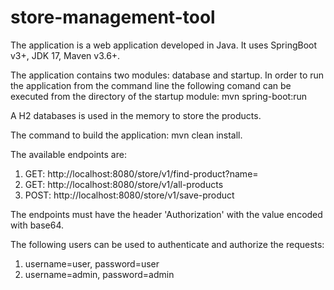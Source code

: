 # store-management-tool

The application is a web application developed in Java. 
It uses SpringBoot v3+, JDK 17, Maven v3.6+.

The application contains two modules: database and startup.
In order to run the application from the command line the following comand can be executed from the directory of the startup module:
    mvn spring-boot:run

A H2 databases is used in the memory to store the products.

The command to build the application: mvn clean install.

The available endpoints are:
1. GET: http://localhost:8080/store/v1/find-product?name=<PRODUCT-NAME>
2. GET: http://localhost:8080/store/v1/all-products
3. POST: http://localhost:8080/store/v1/save-product

The endpoints must have the header 'Authorization' with the value encoded with base64.

The following users can be used to authenticate and authorize the requests:
1. username=user, password=user
2. username=admin, password=admin
